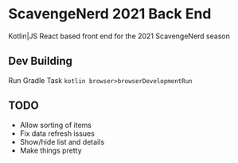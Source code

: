 # ScavengeNerd 2021 Back End

Kotlin|JS React based front end for the 2021 ScavengeNerd season

## Dev Building
Run Gradle Task `kotlin browser>browserDevelopmentRun`

## TODO
- Allow sorting of items
- Fix data refresh issues
- Show/hide list and details
- Make things pretty